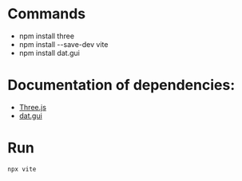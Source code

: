 # Commands
- npm install three
- npm install --save-dev vite
- npm install dat.gui
# Documentation of dependencies:
- [Three.js](https://threejs.org/docs/index.html#manual/en/introduction/Creating-a-scene)
- [dat.gui](https://github.com/dataarts/dat.gui/tree/19c4725d03456ce5049e7131907fc0470326d5ae)

# Run
`npx vite`
